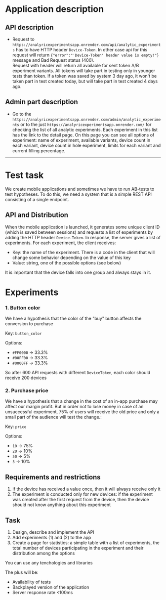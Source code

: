 # Application description

## API description

 - Request to `https://analyricexperimentsapp.onrender.com/api/analytic_experiments` has to have  HTTP header `Device-Token`. In other case api for this request will return `{"error":"'Device-Token' header value is empty!"}` message and Bad Request status (400).   
   Request with header will return all available for sent token A/B experiment variants. All tokens will take part in testing only in younger tests than token. If a token was saved by system 3 day ago, it won't be taken part in test created today, but will take part in test created 4 days ago.

## Admin part description

 - Go to the `https://analyricexperimentsapp.onrender.com/admin/analytic_experiments` or to the just `https://analyricexperimentsapp.onrender.com/` for checking the list of all analytic experiments. Each experiment in this list has the link  to the detail page. On this page you can see all options of experiment: name of experiment, available variants, device count in each variant, device count in hole experiment, limits for each variant and current filling percentage. 

---

# Test task

We create mobile applications and sometimes we have to run AB-tests to test hypotheses. To do this, we need a system that is a simple REST API consisting of a single endpoint.

## API and Distribution
When the mobile application is launched, it generates some unique client ID (which is saved between sessions) and requests a list of experiments by adding the HTTP header `Device-Token`. In response, the server gives a list of experiments. For each experiment, the client receives:

- Key: the name of the experiment. There is a code in the client that will change some behavior depending on the value of this key
- Value: string, one of the possible options (see below)

It is important that the device falls into one group and always stays in it.

# Experiments
### 1. Button color
   We have a hypothesis that the color of the "buy" button affects the conversion to purchase

Key: `button_color`

Options:

- `#FF0000` → 33.3%
- `#00FF00` → 33.3%
- `#0000FF` → 33.3%

So after 600 API requests with different `DeviceToken`, each color should receive 200 devices

### 2. Purchase price
   We have a hypothesis that a change in the cost of an in-app purchase may affect our margin profit. But in order not to lose money in case of an unsuccessful experiment, 75% of users will receive the old price and only a small part of the audience will test the change.:

Key: `price`

Options:

- `10` → 75%
- `20` → 10%
- `50` → 5%
- `5` → 10%

## Requirements and restrictions

1. If the device has received a value once, then it will always receive only it
2. The experiment is conducted only for new devices: if the experiment was created after the first request from the device, then the device should not know anything about this experiment

## Task

1. Design, describe and implement the API
2. Add experiments (1) and (2) to the app
3. Create a page for statistics: a simple table with a list of experiments, the total number of devices participating in the experiment and their distribution among the options 

You can use any tenchologies and libraries

The plus will be:

- Availability of tests
- Backplayed version of the application
- Server response rate <100ms
